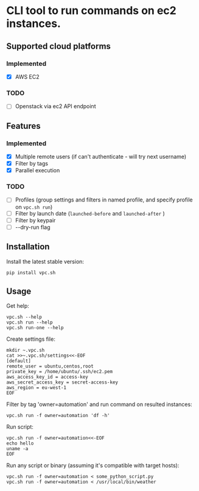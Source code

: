 # CLI tool to run commands on ec2 instances.

## Supported cloud platforms

### Implemented

- [x] AWS EC2

### TODO

- [ ] Openstack via ec2 API endpoint

## Features

### Implemented

- [x] Multiple remote users (if can't authenticate - will try next username)
- [x] Filter by tags
- [x] Parallel execution

### TODO

- [ ] Profiles (group settings and filters in named profile, and specify profile on `vpc.sh run`)
- [ ] Filter by launch date (`launched-before` and `launched-after` )
- [ ] Filter by keypair
- [ ] --dry-run flag

## Installation

Install the latest stable version:

```
pip install vpc.sh
```

## Usage

Get help:

```
vpc.sh --help
vpc.sh run --help
vpc.sh run-one --help
```

Create settings file:

```
mkdir ~.vpc.sh
cat >>~.vpc.sh/settings<<-EOF
[default]
remote_user = ubuntu,centos,root
private_key = /home/ubuntu/.ssh/ec2.pem
aws_access_key_id = access-key
aws_secret_access_key = secret-access-key
aws_region = eu-west-1
EOF
```

Filter by tag 'owner=automation' and run command on resulted instances:

```
vpc.sh run -f owner=automation 'df -h'
```

Run script:

```
vpc.sh run -f owner=automation<<-EOF
echo hello
uname -a
EOF
```

Run any script or binary (assuming it's compatible with target hosts):

```
vpc.sh run -f owner=automation < some_python_script.py
vpc.sh run -f owner=automation < /usr/local/bin/weather
```
